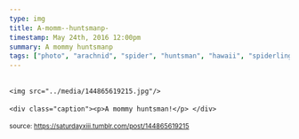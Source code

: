```yaml
---
type: img
title: A-momm--huntsmanp-
timestamp: May 24th, 2016 12:00pm
summary: A mommy huntsmanp 
tags: ["photo", "arachnid", "spider", "huntsman", "hawaii", "spiderlings", "photography"]
---
```


                
                
                
                                                                                        <img src="../media/144865619215.jpg"/>
                                                                                          <div class="caption"><p>A mommy huntsman!</p> </div>
                                    
                
                
                
                
                                
<small>source: https://saturdayxiii.tumblr.com/post/144865619215</small>